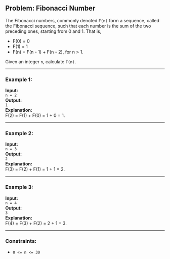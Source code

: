## Problem: Fibonacci Number

The Fibonacci numbers, commonly denoted `F(n)` form a sequence, called the Fibonacci sequence, such that each number is the sum of the two preceding ones, starting from 0 and 1. That is,

- F(0) = 0  
- F(1) = 1  
- F(n) = F(n - 1) + F(n - 2), for n > 1.

Given an integer `n`, calculate `F(n)`.

---

### Example 1:
**Input:**  
`n = 2`  
**Output:**  
`1`  
**Explanation:**  
F(2) = F(1) + F(0) = 1 + 0 = 1.

---

### Example 2:
**Input:**  
`n = 3`  
**Output:**  
`2`  
**Explanation:**  
F(3) = F(2) + F(1) = 1 + 1 = 2.

---

### Example 3:
**Input:**  
`n = 4`  
**Output:**  
`3`  
**Explanation:**  
F(4) = F(3) + F(2) = 2 + 1 = 3.

---

### Constraints:
- `0 <= n <= 30`
